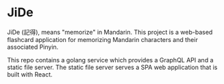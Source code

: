 JiDe
====

JiDe (記得), means "memorize" in Mandarin. This project is a web-based flashcard
application for memorizing Mandarin characters and their associated Pinyin.

This repo contains a golang service which provides a GraphQL API and a static
file server. The static file server serves a SPA web application that is built
with React.
